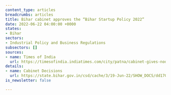 ```yaml
---
content_type: articles
breadcrumbs: articles
title: Bihar cabinet approves the “Bihar Startup Policy 2022”
date: 2022-06-22 04:00:00 +0000
states:
- Bihar
sectors:
- Industrial Policy and Business Regulations
subsectors: []
sources:
- name: Times of India
  url: https://timesofindia.indiatimes.com/city/patna/cabinet-gives-nod-to-new-startup-policy-3-big-hotels/articleshow/92290804.cms
details:
- name: Cabinet Decisions
  url: https://state.bihar.gov.in/csd/cache/3/19-Jun-22/SHOW_DOCS/dd17062022.pdf
is_newsletter: false

---
```


